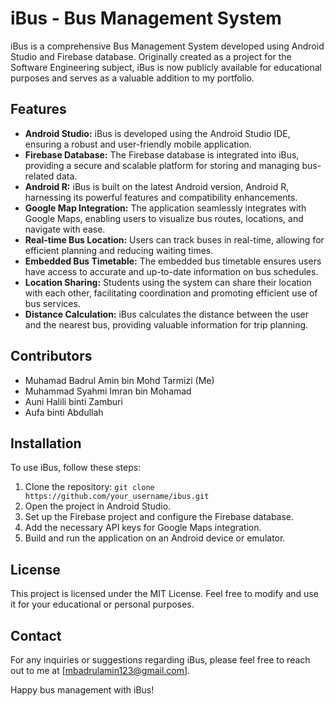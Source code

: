 # iBus - Bus Management System

iBus is a comprehensive Bus Management System developed using Android Studio and Firebase database. Originally created as a project for the Software Engineering subject, iBus is now publicly available for educational purposes and serves as a valuable addition to my portfolio.

## Features
- **Android Studio:** iBus is developed using the Android Studio IDE, ensuring a robust and user-friendly mobile application.
- **Firebase Database:** The Firebase database is integrated into iBus, providing a secure and scalable platform for storing and managing bus-related data.
- **Android R:** iBus is built on the latest Android version, Android R, harnessing its powerful features and compatibility enhancements.
- **Google Map Integration:** The application seamlessly integrates with Google Maps, enabling users to visualize bus routes, locations, and navigate with ease.
- **Real-time Bus Location:** Users can track buses in real-time, allowing for efficient planning and reducing waiting times.
- **Embedded Bus Timetable:** The embedded bus timetable ensures users have access to accurate and up-to-date information on bus schedules.
- **Location Sharing:** Students using the system can share their location with each other, facilitating coordination and promoting efficient use of bus services.
- **Distance Calculation:** iBus calculates the distance between the user and the nearest bus, providing valuable information for trip planning.

## Contributors
- Muhamad Badrul Amin bin Mohd Tarmizi (Me)
- Muhammad Syahmi Imran bin Mohamad
- Auni Halili binti Zamburi
- Aufa binti Abdullah

## Installation
To use iBus, follow these steps:

1. Clone the repository: `git clone https://github.com/your_username/ibus.git`
2. Open the project in Android Studio.
3. Set up the Firebase project and configure the Firebase database.
4. Add the necessary API keys for Google Maps integration.
5. Build and run the application on an Android device or emulator.

## License
This project is licensed under the MIT License. Feel free to modify and use it for your educational or personal purposes.

## Contact
For any inquiries or suggestions regarding iBus, please feel free to reach out to me at [mbadrulamin123@gmail.com].

Happy bus management with iBus!
